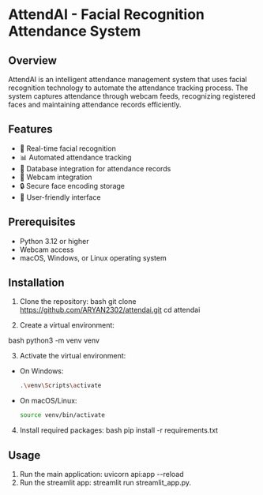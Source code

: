 # AttendAI - Facial Recognition Attendance System

## Overview
AttendAI is an intelligent attendance management system that uses facial recognition technology to automate the attendance tracking process. The system captures attendance through webcam feeds, recognizing registered faces and maintaining attendance records efficiently.

## Features
- 👤 Real-time facial recognition
- 📊 Automated attendance tracking
- 💾 Database integration for attendance records
- 🎥 Webcam integration
- 🔒 Secure face encoding storage
- 📱 User-friendly interface

## Prerequisites
- Python 3.12 or higher
- Webcam access
- macOS, Windows, or Linux operating system

## Installation

1. Clone the repository:
bash
git clone https://github.com/ARYAN2302/attendai.git
cd attendai


2. Create a virtual environment:

bash
python3 -m venv venv


3. Activate the virtual environment:
- On Windows:
  ```bash
  .\venv\Scripts\activate
  ```
- On macOS/Linux:
  ```bash
  source venv/bin/activate
  ```

4. Install required packages:
bash
pip install -r requirements.txt

## Usage
1. Run the main application:
uvicorn api:app --reload
2. Run the streamlit app:
streamlit run streamlit_app.py.
